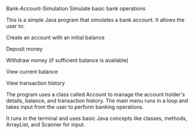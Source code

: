 Bank-Account-Simulation
Simulate basic bank operations 

This is a simple Java program that simulates a bank account. It allows the user to:

Create an account with an initial balance

Deposit money

Withdraw money (if sufficient balance is available)

View current balance

View transaction history

The program uses a class called Account to manage the account holder's details, balance, and transaction history. The main menu runs in a loop and takes input from the user to perform banking operations.

It runs in the terminal and uses basic Java concepts like classes, methods, ArrayList, and Scanner for input.
